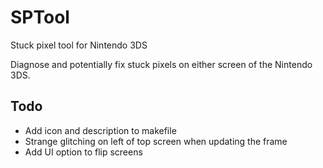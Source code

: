 # SPTool
Stuck pixel tool for Nintendo 3DS

Diagnose and potentially fix stuck pixels on either screen of the Nintendo 3DS. 

## Todo
- Add icon and description to makefile
- Strange glitching on left of top screen when updating the frame
- Add UI option to flip screens
